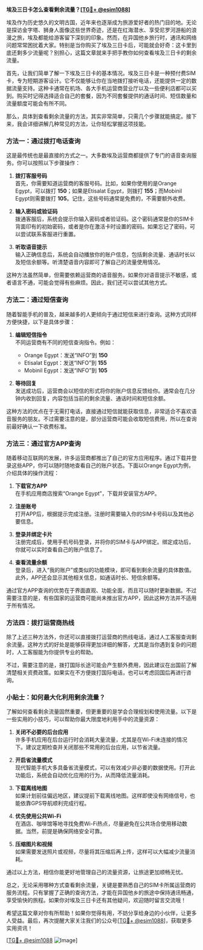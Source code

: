 **埃及三日卡怎么查看剩余流量？[[TG💪+ @esim1088](https://t.me/s/esim1088)]**

埃及作为历史悠久的文明古国，近年来也逐渐成为旅游爱好者的热门目的地。无论是探访金字塔、狮身人面像这些世界奇迹，还是在红海潜水、享受尼罗河游船的浪漫之旅，埃及都能给游客留下深刻的印象。然而，在异国他乡旅行时，通讯和网络问题常常困扰着大家。特别是当你购买了埃及三日卡后，可能就会好奇：这卡里到底还剩多少流量呢？别担心，这篇文章就来手把手教你如何查看埃及三日卡的剩余流量。

首先，让我们简单了解一下埃及三日卡的基本情况。埃及三日卡是一种预付费SIM卡，专为短期游客设计。它不仅能够让你在当地拨打接听电话，还能提供一定的数据流量支持。这种卡通常在机场、各大手机运营商营业厅以及一些便利店都可以买到。购买时记得选择适合自己的套餐，因为不同套餐提供的通话时间、短信数量和流量额度可能会有所不同。

那么，具体到查看剩余流量的方法，其实非常简单，只需几个步骤就能搞定。接下来，我会详细讲解几种常见的方法，让你轻松掌握这项技能。

### 方法一：通过拨打电话查询

这是最传统也是最直接的方式之一。大多数埃及运营商都提供了专门的语音查询服务。你可以按照以下步骤操作：

1. **拨打客服号码**  
   首先，你需要知道运营商的客服号码。比如，如果你使用的是Orange Egypt，可以拨打 **150**；如果是Etisalat Egypt，则拨打 **155**；而Mobinil Egypt则需要拨打 **105**。记住，这些号码通常是免费的，不需要额外收费。

2. **输入密码或验证码**  
   拨通客服后，系统会提示你输入密码或者验证码。这个密码通常是你的SIM卡背面印有的初始密码，或者是你在激活卡时设置的密码。如果忘记了密码，可以尝试联系客服进行重置。

3. **听取语音提示**  
   输入正确信息后，系统会自动播放你的账户信息，包括剩余流量、通话时长以及短信余额等。听清楚语音内容即可了解自己的流量使用情况。

这种方法虽然简单，但需要依赖运营商的语音服务。如果你对语音提示不敏感，或者语言不通，可能会觉得有些麻烦。因此，我们还可以尝试其他方式。

### 方法二：通过短信查询

随着智能手机的普及，越来越多的人更倾向于通过短信来进行查询。这种方式同样方便快捷，以下是具体步骤：

1. **编辑短信指令**  
   不同运营商有不同的短信查询指令。例如：
   - Orange Egypt：发送“INFO”到 **150**
   - Etisalat Egypt：发送“INFO”到 **155**
   - Mobinil Egypt：发送“INFO”到 **105**

2. **等待回复**  
   发送成功后，运营商会以短信的形式将你的账户信息反馈给你。通常会在几分钟内收到回复，内容包括当前的剩余流量、通话时间和短信余额。

这种方法的优点在于无需打电话，直接通过短信就能获取信息，非常适合不喜欢语音服务的朋友。不过需要注意的是，部分运营商可能会收取短信费用，所以在查询前最好确认一下收费标准。

### 方法三：通过官方APP查询

随着移动互联网的发展，许多运营商都推出了自己的官方应用程序。通过下载并登录这些APP，你可以随时随地查看自己的账户状态。下面以Orange Egypt为例，介绍具体的操作流程：

1. **下载官方APP**  
   在手机应用商店搜索“Orange Egypt”，下载并安装官方APP。

2. **注册账号**  
   打开APP后，根据提示完成注册。注册时需要输入你的SIM卡号码以及其他必要信息。

3. **登录并绑定卡片**  
   注册完成后，使用手机号码登录，并将你的SIM卡与APP绑定。绑定成功后，你就可以实时查看自己的账户信息了。

4. **查看流量余额**  
   登录后，进入“我的账户”或类似的功能模块，即可看到剩余流量的具体数值。此外，APP还会显示其他相关信息，如通话时长、短信余额等。

通过官方APP查询的优势在于界面直观、功能全面，而且可以随时更新数据。不过需要注意的是，有些国家的运营商可能尚未推出官方APP，因此这种方法并不适用于所有情况。

### 方法四：拨打运营商热线

除了上述三种方法外，你还可以直接拨打运营商的热线电话，通过人工客服查询剩余流量。这种方式的好处是能够获得更加详细的解答，尤其是当你遇到复杂的问题时，人工客服能为你提供专业的帮助。

不过，需要注意的是，拨打国际长途可能会产生额外费用，因此建议在出国前了解清楚相关资费政策。如果实在不方便拨打国际电话，也可以考虑回国后再进行咨询。

### 小贴士：如何最大化利用剩余流量？

了解如何查看剩余流量固然重要，但更重要的是学会合理规划和使用流量。以下是一些实用的小技巧，可以帮助你最大限度地利用手中的流量资源：

1. **关闭不必要的后台应用**  
   许多手机应用在后台运行时会消耗大量流量，尤其是在Wi-Fi未连接的情况下。建议定期检查并关闭那些不常用的后台应用，以节省流量。

2. **开启省流量模式**  
   现代智能手机大多具备省流量模式，可以有效减少非必要的数据使用。打开此功能后，系统会自动优化应用的行为，从而降低流量消耗。

3. **下载离线地图**  
   如果计划前往偏远地区，建议提前下载离线地图。这样即使没有网络信号，也能依靠GPS导航顺利完成行程。

4. **优先使用公共Wi-Fi**  
   在酒店、咖啡馆等地寻找免费Wi-Fi热点，尽量避免在公共场合使用移动数据。当然，前提是确保网络安全可靠。

5. **压缩图片和视频**  
   如果需要发送照片或视频，尽量将其压缩后再上传，这样可以大幅减少流量消耗。

通过以上方法，相信你能更好地管理自己的流量资源，让旅途更加顺畅无忧。

总之，无论采用哪种方式查看剩余流量，关键是要熟悉自己的SIM卡所属运营商的服务流程。只有掌握了正确的查询方法，才能在异国他乡的旅途中保持通讯畅通，享受愉快的旅程。如果你对埃及三日卡还有其他疑问，欢迎随时留言交流哦！

希望这篇文章对你有所帮助！如果你觉得有用，不妨分享给身边的小伙伴，让更多人受益。最后，再次提醒大家关注我们的公众号[[TG💪+ @esim1088](https://t.me/s/esim1088)]，获取更多实用资讯！

[[TG💪+ @esim1088](https://t.me/s/esim1088) ![Image](https://i.postimg.cc/4NQfJmqS/Snipaste-2025-05-13-00-14-12.png)]